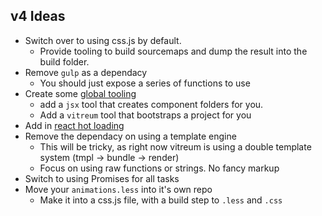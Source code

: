 ## v4 Ideas
- Switch over to using css.js by default.
  - Provide tooling to build sourcemaps and dump the result into the build folder.
- Remove `gulp` as a dependacy
  - You should just expose a series of functions to use
- Create some [global tooling](https://docs.npmjs.com/files/package.json#bin)
  - add a `jsx` tool that creates component folders for you. 
  - Add a `vitreum` tool that bootstraps a project for you
- Add in [react hot loading](https://github.com/milankinen/livereactload)
- Remove the dependacy on using a template engine
  - This will be tricky, as right now vitreum is using a double template system (tmpl -> bundle -> render)
  - Focus on using raw functions or strings. No fancy markup
- Switch to using Promises for all tasks
- Move your `animations.less` into it's own repo
  - Make it into a css.js file, with a build step to `.less` and `.css`
